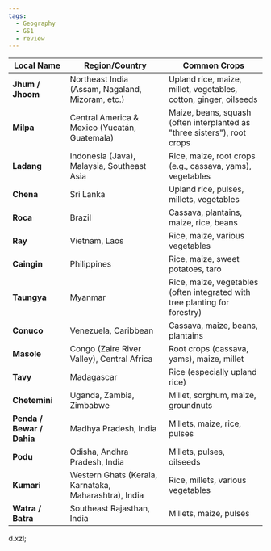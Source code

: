 ```yaml
---
tags:
  - Geography
  - GS1
  - review
---
```

|Local Name|Region/Country|Common Crops|
|---|---|---|
|**Jhum / Jhoom**|Northeast India (Assam, Nagaland, Mizoram, etc.)|Upland rice, maize, millet, vegetables, cotton, ginger, oilseeds|
|**Milpa**|Central America & Mexico (Yucatán, Guatemala)|Maize, beans, squash (often interplanted as "three sisters"), root crops|
|**Ladang**|Indonesia (Java), Malaysia, Southeast Asia|Rice, maize, root crops (e.g., cassava, yams), vegetables|
|**Chena**|Sri Lanka|Upland rice, pulses, millets, vegetables|
|**Roca**|Brazil|Cassava, plantains, maize, rice, beans|
|**Ray**|Vietnam, Laos|Rice, maize, various vegetables|
|**Caingin**|Philippines|Rice, maize, sweet potatoes, taro|
|**Taungya**|Myanmar|Rice, maize, vegetables (often integrated with tree planting for forestry)|
|**Conuco**|Venezuela, Caribbean|Cassava, maize, beans, plantains|
|**Masole**|Congo (Zaire River Valley), Central Africa|Root crops (cassava, yams), maize, millet|
|**Tavy**|Madagascar|Rice (especially upland rice)|
|**Chetemini**|Uganda, Zambia, Zimbabwe|Millet, sorghum, maize, groundnuts|
|**Penda / Bewar / Dahia**|Madhya Pradesh, India|Millets, maize, rice, pulses|
|**Podu**|Odisha, Andhra Pradesh, India|Millets, pulses, oilseeds|
|**Kumari**|Western Ghats (Kerala, Karnataka, Maharashtra), India|Rice, millets, various vegetables|
|**Watra / Batra**|Southeast Rajasthan, India|Millets, maize, pulses|
d.xzl;